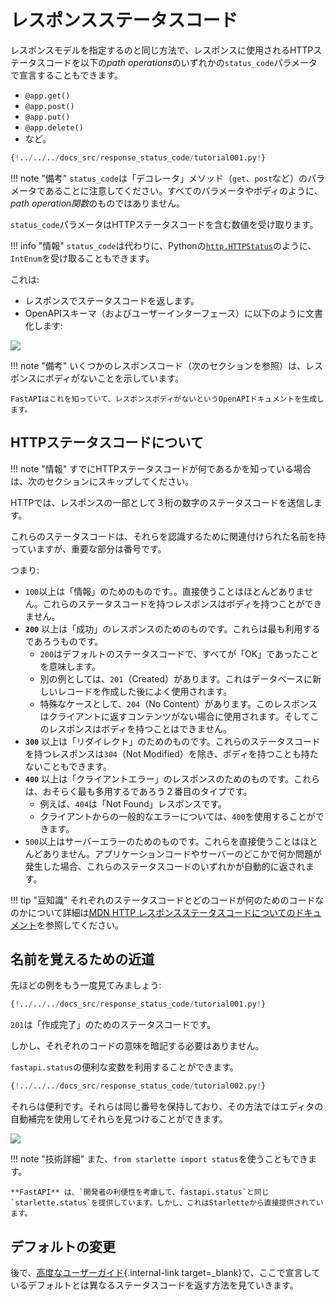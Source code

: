 # レスポンスステータスコード

レスポンスモデルを指定するのと同じ方法で、レスポンスに使用されるHTTPステータスコードを以下の*path operations*のいずれかの`status_code`パラメータで宣言することもできます。

* `@app.get()`
* `@app.post()`
* `@app.put()`
* `@app.delete()`
* など。

```Python hl_lines="6"
{!../../../docs_src/response_status_code/tutorial001.py!}
```

!!! note "備考"
    `status_code`は「デコレータ」メソッド（`get`、`post`など）のパラメータであることに注意してください。すべてのパラメータやボディのように、*path operation関数*のものではありません。

`status_code`パラメータはHTTPステータスコードを含む数値を受け取ります。

!!! info "情報"
    `status_code`は代わりに、Pythonの<a href="https://docs.python.org/3/library/http.html#http.HTTPStatus" class="external-link" target="_blank">`http.HTTPStatus`</a>のように、`IntEnum`を受け取ることもできます。

これは:

* レスポンスでステータスコードを返します。
* OpenAPIスキーマ（およびユーザーインターフェース）に以下のように文書化します:

<img src="https://fastapi.tiangolo.com/img/tutorial/response-status-code/image01.png">

!!! note "備考"
    いくつかのレスポンスコード（次のセクションを参照）は、レスポンスにボディがないことを示しています。

    FastAPIはこれを知っていて、レスポンスボディがないというOpenAPIドキュメントを生成します。

## HTTPステータスコードについて

!!! note "情報"
    すでにHTTPステータスコードが何であるかを知っている場合は、次のセクションにスキップしてください。

HTTPでは、レスポンスの一部として３桁の数字のステータスコードを送信します。

これらのステータスコードは、それらを認識するために関連付けられた名前を持っていますが、重要な部分は番号です。

つまり:

* `100`以上は「情報」のためのものです。。直接使うことはほとんどありません。これらのステータスコードを持つレスポンスはボディを持つことができません。
* **`200`** 以上は「成功」のレスポンスのためのものです。これらは最も利用するであろうものです。
    * `200`はデフォルトのステータスコードで、すべてが「OK」であったことを意味します。
    * 別の例としては、`201`（Created）があります。これはデータベースに新しいレコードを作成した後によく使用されます。
    * 特殊なケースとして、`204`（No Content）があります。このレスポンスはクライアントに返すコンテンツがない場合に使用されます。そしてこのレスポンスはボディを持つことはできません。
* **`300`** 以上は「リダイレクト」のためのものです。これらのステータスコードを持つレスポンスは`304`（Not Modified）を除き、ボディを持つことも持たないこともできます。
* **`400`** 以上は「クライアントエラー」のレスポンスのためのものです。これらは、おそらく最も多用するであろう２番目のタイプです。
    * 例えば、`404`は「Not Found」レスポンスです。
    * クライアントからの一般的なエラーについては、`400`を使用することができます。
* `500`以上はサーバーエラーのためのものです。これらを直接使うことはほとんどありません。アプリケーションコードやサーバーのどこかで何か問題が発生した場合、これらのステータスコードのいずれかが自動的に返されます。

!!! tip "豆知識"
    それぞれのステータスコードとどのコードが何のためのコードなのかについて詳細は<a href="https://developer.mozilla.org/en-US/docs/Web/HTTP/Status" class="external-link" target="_blank"><abbr title="Mozilla Developer Network">MDN</abbr> HTTP レスポンスステータスコードについてのドキュメント</a>を参照してください。

## 名前を覚えるための近道

先ほどの例をもう一度見てみましょう:

```Python hl_lines="6"
{!../../../docs_src/response_status_code/tutorial001.py!}
```

`201`は「作成完了」のためのステータスコードです。

しかし、それぞれのコードの意味を暗記する必要はありません。

`fastapi.status`の便利な変数を利用することができます。

```Python hl_lines="1 6"
{!../../../docs_src/response_status_code/tutorial002.py!}
```

それらは便利です。それらは同じ番号を保持しており、その方法ではエディタの自動補完を使用してそれらを見つけることができます。

<img src="https://fastapi.tiangolo.com/img/tutorial/response-status-code/image02.png">

!!! note "技術詳細"
    また、`from starlette import status`を使うこともできます。

    **FastAPI** は、`開発者の利便性を考慮して、fastapi.status`と同じ`starlette.status`を提供しています。しかし、これはStarletteから直接提供されています。

## デフォルトの変更

後で、[高度なユーザーガイド](../advanced/response-change-status-code.md){.internal-link target=_blank}で、ここで宣言しているデフォルトとは異なるステータスコードを返す方法を見ていきます。
